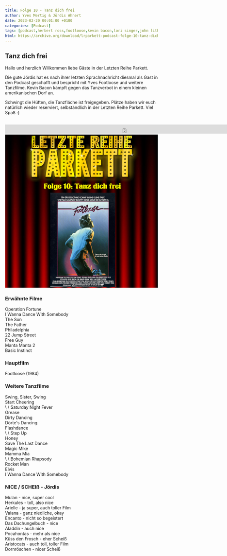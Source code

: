 ```yaml
---
title: Folge 10 - Tanz dich frei
author: Yves Mertig & Jördis Ahnert
date: 2023-02-20 00:01:00 +0100
categories: [Podcast]
tags: [podcast,herbert ross,footloose,kevin bacon,lori singer,john lithgow,sarah jessica parker,chris penn]
html: https://archive.org/download/lrparkett-podcast-folge-10-tanz-dich-frei_202302/LRParkett%20Podcast%20Folge%2010%20-%20Tanz%20dich%20frei.mp3
---
```


## Tanz dich frei
Hallo und herzlich Willkommen liebe Gäste in der Letzten Reihe Parkett.

Die gute Jördis hat es nach ihrer letzten Sprachnachricht diesmal als Gast in den Podcast geschafft und bespricht mit Yves Footloose und weitere Tanzfilme. Kevin Bacon kämpft gegen das Tanzverbot in einem kleinen amerikanischen Dorf an.

Schwingt die Hüften, die Tanzfläche ist freigegeben. Plätze haben wir euch natürlich wieder reserviert, selbständlich in der Letzten Reihe Parkett. Viel Spaß :)
<br>
<br>

<iframe src="https://archive.org/download/lrparkett-podcast-folge-10-tanz-dich-frei_202302/LRParkett%20Podcast%20Folge%2010%20-%20Tanz%20dich%20frei.mp3" width="800" height="30" frameborder="0" webkitallowfullscreen="true" mozallowfullscreen="true" allowfullscreen></iframe>


<img src="/assets/img/postings/posting010.png" alt="Podcast Cover">

### Erwähnte Filme

Operation Fortune <br>
I Wanna Dance With Somebody <br>
The Son <br>
The Father <br>
Philadelphia <br>
22 Jump Street <br>
Free Guy <br>
Manta Manta 2 <br>
Basic Instinct <br>

### Hauptfilm

Footloose (1984) <br>

### Weitere Tanzfilme

Swing, Sister, Swing <br>
Start Cheering <br>
\\ \\
Saturday Night Fever <br>
Grease <br>
Dirty Dancing <br>
Dörte's Dancing <br>
Flashdance <br>
\\ \\
Step Up <br>
Honey <br>
Save The Last Dance <br>
Magic Mike <br>
Mamma Mia <br>
\\ \\
Bohemian Rhapsody <br>
Rocket Man <br>
Elvis <br>
I Wanna Dance With Somebody <br>

### NICE / SCHEIß - Jördis

Mulan - nice, super cool <br>
Herkules - toll, also nice <br>
Arielle - ja super, auch toller Film <br>
Vaiana - ganz niedliche, okay <br>
Encanto - nicht so begeistert <br>
Das Dschungelbuch - nice <br>
Aladdin - auch nice <br>
Pocahontas - mehr als nice <br>
Küss den Frosch - eher Scheiß <br>
Aristocats - auch toll, toller Film <br>
Dornröschen - nicer Scheiß
